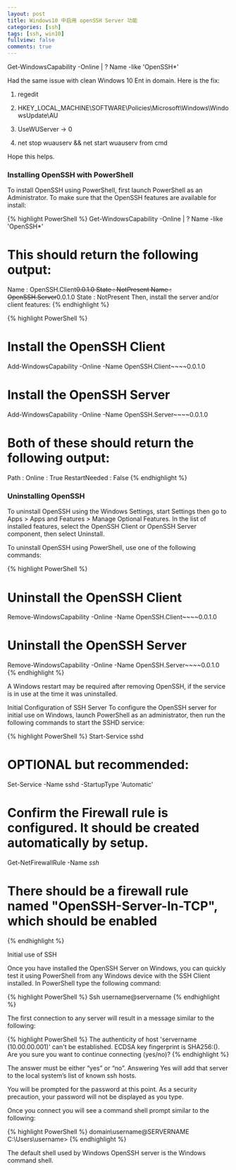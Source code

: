 ```yaml
---
layout: post
title: Windows10 中启用 openSSH Server 功能
categories: [ssh]
tags: [ssh, win10]
fullview: false
comments: true
---
```


Get-WindowsCapability -Online | ? Name -like 'OpenSSH*'

Had the same issue with clean Windows 10 Ent in domain. Here is the fix:

1. regedit

2. HKEY_LOCAL_MACHINE\SOFTWARE\Policies\Microsoft\Windows\WindowsUpdate\AU

3. UseWUServer -> 0

4. net stop wuauserv && net start wuauserv from cmd

Hope this helps.


### Installing OpenSSH with PowerShell
To install OpenSSH using PowerShell, first launch PowerShell as an Administrator. To make sure that the OpenSSH features are available for install:

{% highlight PowerShell %}
Get-WindowsCapability -Online | ? Name -like 'OpenSSH*'

# This should return the following output:

Name  : OpenSSH.Client~~~~0.0.1.0
State : NotPresent
Name  : OpenSSH.Server~~~~0.0.1.0
State : NotPresent
Then, install the server and/or client features:
{% endhighlight %}

{% highlight PowerShell %}
# Install the OpenSSH Client
Add-WindowsCapability -Online -Name OpenSSH.Client~~~~0.0.1.0

# Install the OpenSSH Server
Add-WindowsCapability -Online -Name OpenSSH.Server~~~~0.0.1.0

# Both of these should return the following output:

Path          :
Online        : True
RestartNeeded : False
{% endhighlight %}

### Uninstalling OpenSSH
To uninstall OpenSSH using the Windows Settings, start Settings then go to Apps > Apps and Features > Manage Optional Features. In the list of installed features, select the OpenSSH Client or OpenSSH Server component, then select Uninstall.

To uninstall OpenSSH using PowerShell, use one of the following commands:

{% highlight PowerShell %}
# Uninstall the OpenSSH Client
Remove-WindowsCapability -Online -Name OpenSSH.Client~~~~0.0.1.0

# Uninstall the OpenSSH Server
Remove-WindowsCapability -Online -Name OpenSSH.Server~~~~0.0.1.0
{% endhighlight %}

A Windows restart may be required after removing OpenSSH, if the service is in use at the time it was uninstalled.

Initial Configuration of SSH Server
To configure the OpenSSH server for initial use on Windows, launch PowerShell as an administrator, then run the following commands to start the SSHD service:

{% highlight PowerShell %}
Start-Service sshd
# OPTIONAL but recommended:
Set-Service -Name sshd -StartupType 'Automatic'
# Confirm the Firewall rule is configured. It should be created automatically by setup. 
Get-NetFirewallRule -Name *ssh*
# There should be a firewall rule named "OpenSSH-Server-In-TCP", which should be enabled 
{% endhighlight %}

Initial use of SSH

Once you have installed the OpenSSH Server on Windows, you can quickly test it using PowerShell from any Windows device with the SSH Client installed. In PowerShell type the following command:

{% highlight PowerShell %}
Ssh username@servername
{% endhighlight %}

The first connection to any server will result in a message similar to the following:


{% highlight PowerShell %}
The authenticity of host 'servername (10.00.00.001)' can't be established.
ECDSA key fingerprint is SHA256:(<a large string>).
Are you sure you want to continue connecting (yes/no)?
{% endhighlight %}

The answer must be either “yes” or “no”. Answering Yes will add that server to the local system’s list of known ssh hosts.

You will be prompted for the password at this point. As a security precaution, your password will not be displayed as you type.

Once you connect you will see a command shell prompt similar to the following:


{% highlight PowerShell %}
domain\username@SERVERNAME C:\Users\username>
{% endhighlight %}

The default shell used by Windows OpenSSH server is the Windows command shell.

